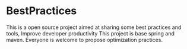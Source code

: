 # BestPractices
This is a open source project  aimed at sharing some best practices and tools, Improve developer productivity
This project is base spring and maven.
Everyone is welcome to propose optimization practices.



